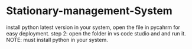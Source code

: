 # Stationary-management-System
install python latest version in your system,
open the file in pycahrm for easy deployment.
step 2: open the folder in vs code studio and and run it.
NOTE: must install python in your system.
